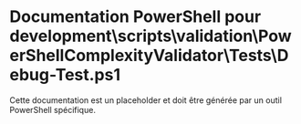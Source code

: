 # Documentation PowerShell pour development\scripts\validation\PowerShellComplexityValidator\Tests\Debug-Test.ps1

Cette documentation est un placeholder et doit être générée par un outil PowerShell spécifique.
